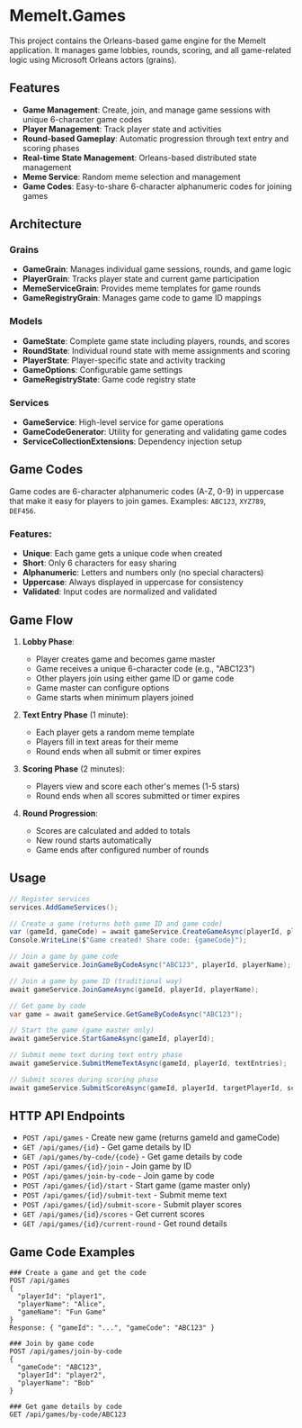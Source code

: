 # MemeIt.Games

This project contains the Orleans-based game engine for the MemeIt application. It manages game lobbies, rounds, scoring, and all game-related logic using Microsoft Orleans actors (grains).

## Features

- **Game Management**: Create, join, and manage game sessions with unique 6-character game codes
- **Player Management**: Track player state and activities
- **Round-based Gameplay**: Automatic progression through text entry and scoring phases
- **Real-time State Management**: Orleans-based distributed state management
- **Meme Service**: Random meme selection and management
- **Game Codes**: Easy-to-share 6-character alphanumeric codes for joining games

## Architecture

### Grains

- **GameGrain**: Manages individual game sessions, rounds, and game logic
- **PlayerGrain**: Tracks player state and current game participation
- **MemeServiceGrain**: Provides meme templates for game rounds
- **GameRegistryGrain**: Manages game code to game ID mappings

### Models

- **GameState**: Complete game state including players, rounds, and scores
- **RoundState**: Individual round state with meme assignments and scoring
- **PlayerState**: Player-specific state and activity tracking
- **GameOptions**: Configurable game settings
- **GameRegistryState**: Game code registry state

### Services

- **GameService**: High-level service for game operations
- **GameCodeGenerator**: Utility for generating and validating game codes
- **ServiceCollectionExtensions**: Dependency injection setup

## Game Codes

Game codes are 6-character alphanumeric codes (A-Z, 0-9) in uppercase that make it easy for players to join games. Examples: `ABC123`, `XYZ789`, `DEF456`.

### Features:
- **Unique**: Each game gets a unique code when created
- **Short**: Only 6 characters for easy sharing
- **Alphanumeric**: Letters and numbers only (no special characters)
- **Uppercase**: Always displayed in uppercase for consistency
- **Validated**: Input codes are normalized and validated

## Game Flow

1. **Lobby Phase**: 
   - Player creates game and becomes game master
   - Game receives a unique 6-character code (e.g., "ABC123")
   - Other players join using either game ID or game code
   - Game master can configure options
   - Game starts when minimum players joined

2. **Text Entry Phase** (1 minute):
   - Each player gets a random meme template
   - Players fill in text areas for their meme
   - Round ends when all submit or timer expires

3. **Scoring Phase** (2 minutes):
   - Players view and score each other's memes (1-5 stars)
   - Round ends when all scores submitted or timer expires

4. **Round Progression**:
   - Scores are calculated and added to totals
   - New round starts automatically
   - Game ends after configured number of rounds

## Usage

```csharp
// Register services
services.AddGameServices();

// Create a game (returns both game ID and game code)
var (gameId, gameCode) = await gameService.CreateGameAsync(playerId, playerName, "My Game");
Console.WriteLine($"Game created! Share code: {gameCode}");

// Join a game by game code
await gameService.JoinGameByCodeAsync("ABC123", playerId, playerName);

// Join a game by game ID (traditional way)
await gameService.JoinGameAsync(gameId, playerId, playerName);

// Get game by code
var game = await gameService.GetGameByCodeAsync("ABC123");

// Start the game (game master only)
await gameService.StartGameAsync(gameId, playerId);

// Submit meme text during text entry phase
await gameService.SubmitMemeTextAsync(gameId, playerId, textEntries);

// Submit scores during scoring phase
await gameService.SubmitScoreAsync(gameId, playerId, targetPlayerId, score);
```

## HTTP API Endpoints

- `POST /api/games` - Create new game (returns gameId and gameCode)
- `GET /api/games/{id}` - Get game details by ID
- `GET /api/games/by-code/{code}` - Get game details by code
- `POST /api/games/{id}/join` - Join game by ID
- `POST /api/games/join-by-code` - Join game by code
- `POST /api/games/{id}/start` - Start game (game master only)
- `POST /api/games/{id}/submit-text` - Submit meme text
- `POST /api/games/{id}/submit-score` - Submit player scores
- `GET /api/games/{id}/scores` - Get current scores
- `GET /api/games/{id}/current-round` - Get round details

## Game Code Examples

```http
### Create a game and get the code
POST /api/games
{
  "playerId": "player1",
  "playerName": "Alice",
  "gameName": "Fun Game"
}
Response: { "gameId": "...", "gameCode": "ABC123" }

### Join by game code
POST /api/games/join-by-code
{
  "gameCode": "ABC123",
  "playerId": "player2", 
  "playerName": "Bob"
}

### Get game details by code
GET /api/games/by-code/ABC123
```
